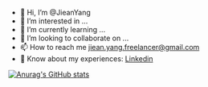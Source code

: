 - 👋 Hi, I’m @JieanYang
- 👀 I’m interested in ...
- 🌱 I’m currently learning ...
- 💞️ I’m looking to collaborate on ...
- 📫 How to reach me jiean.yang.freelancer@gmail.com
- 📄 Know about my experiences: [Linkedin](https://www.linkedin.com/in/jieanyang/)


[![Anurag's GitHub stats](https://github-readme-stats.vercel.app/api?username=JieanYang)](https://github.com/anuraghazra/github-readme-stats)

<!---
JieanYang/JieanYang is a ✨ special ✨ repository because its `README.md` (this file) appears on your GitHub profile.
You can click the Preview link to take a look at your changes.
--->
